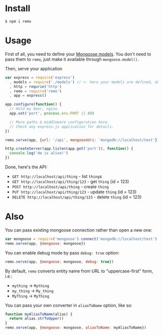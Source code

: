 Install
=======
`$ npm i remo`

Usage
=====
First of all, you need to define your [Mongoose models](http://mongoosejs.com/docs/models.html).
You don't need to pass them to `remo`, just make it available through `mongoose.model()`.

Then, serve your application
```javascript
var express = require('express')
  , models = require('./models') // <- here your models are defined, ok?
  , http = requrie('http')
  , remo = require('remo')
  , app = express()

app.configure(function() {
  // Hold my beer, nginx.
  app.set('port', process.env.PORT || 80)

  // More paths & middleware configuration here.
  // Check any express.js application for details.
})

remo.serve(app, {url: '/api', mongooseUri: 'mongodb://localhost/test'})

http.createServer(app.listen(app.get('port')), function() {
  console.log('He is alive!')
})
```

Done, here's the API:

* `GET http://localhost/api/thing` - list `thing`s
* `GET http://localhost/api/thing/123` - get `thing` (id = 123)
* `POST http://localhost/api/thing` - create `thing`
* `PUT http://localhost/api/thing/123` - update `thing` (id = 123)
* `DELETE http://localhost/api/thing/123` - delete `thing` (id = 123)

Also
====
You can pass existing mongoose connection rather than open a new one:
```javascript
var mongoose = require('mongoose').connect('mongodb://localhost/test')
remo.serve(app, {mongoose: mongoose})
```

You can enable debug mode by pass `debug: true` option:
```javascript
remo.serve(app, {mongoose: mongoose, debug: true})
```

By default, `remo` converts entity name from URL to "uppercase-first" form, i.e.:

* `mything` -> `Mything`
* `my_thing` -> `My_thing`
* `MyThing` -> `MyThing`

You can pass your own converter in `aliasToName` option, like so:
```javascript
function myAliasToName(alias) {
  return alias.strToUpper()
}
remo.serve(app, {mongoose: mongoose, aliasToName: myAliasToName})

```
